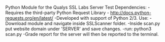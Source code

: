 Python Module for the Qualys SSL Labs Server Test
Dependencies:
  -Requires the third-party Python Request Library - http://docs.python-requests.org/en/latest/
  -Developed with support of Python 2/3.
Use:
  -Download module and navigate inside SSLScanner folder.
  -Inside scan.py put website domain under 'SERVER' and save changes.
  -run: python3 scan.py
    -Grade report for the server will then be reported to the terminal.
